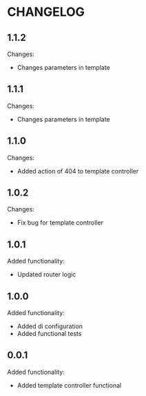 CHANGELOG
=========

1.1.2
-----

Changes:

 * Changes parameters in template

1.1.1
-----

Changes:

 * Changes parameters in template

1.1.0
-----

Changes:

 * Added action of 404 to template controller

1.0.2
-----

Changes:

 * Fix bug for template controller

1.0.1
-----

Added functionality:

 * Updated router logic

1.0.0
-----

Added functionality:

 * Added di configuration
 * Added functional tests

0.0.1
-----

Added functionality:

 * Added template controller functional
